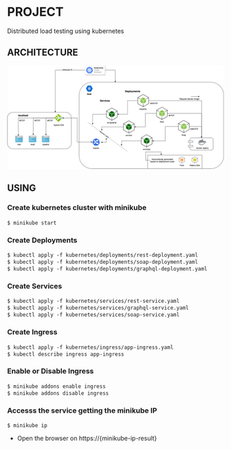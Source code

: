 # PROJECT
Distributed load testing using kubernetes

## ARCHITECTURE

![Screenshot](resources/Kubernetes-Diagram.png)

## USING

### Create kubernetes cluster with minikube

```
$ minikube start
```

### Create Deployments

```
$ kubectl apply -f kubernetes/deployments/rest-deployment.yaml 
$ kubectl apply -f kubernetes/deployments/soap-deployment.yaml 
$ kubectl apply -f kubernetes/deployments/graphql-deployment.yaml
```

### Create Services

```
$ kubectl apply -f kubernetes/services/rest-service.yaml 
$ kubectl apply -f kubernetes/services/graphql-service.yaml  
$ kubectl apply -f kubernetes/services/soap-service.yaml 
```

### Create Ingress

```
$ kubectl apply -f kubernetes/ingress/app-ingress.yaml
$ kubectl describe ingress app-ingress
```

### Enable or Disable Ingress

```
$ minikube addons enable ingress
$ minikube addons disable ingress
```

### Accesss the service getting the minikube IP

```
$ minikube ip
```

* Open the browser on https://{minikube-ip-result}



